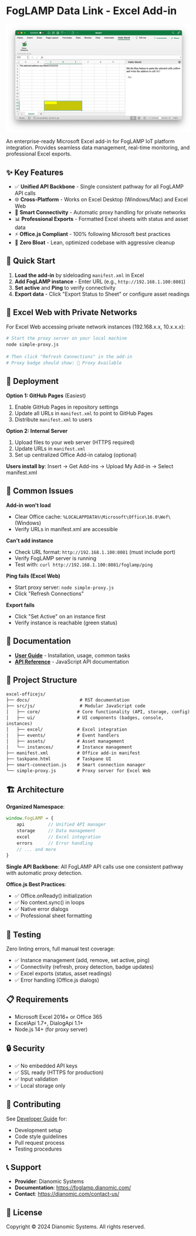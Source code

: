 # FogLAMP Data Link - Excel Add-in

![Screenshot](/screenshot.png?raw=true)

An enterprise-ready Microsoft Excel add-in for FogLAMP IoT platform integration. Provides seamless data management, real-time monitoring, and professional Excel exports.

## ✨ **Key Features**

- ✅ **Unified API Backbone** - Single consistent pathway for all FogLAMP API calls
- 🌐 **Cross-Platform** - Works on Excel Desktop (Windows/Mac) and Excel Web
- 🔗 **Smart Connectivity** - Automatic proxy handling for private networks
- 📊 **Professional Exports** - Formatted Excel sheets with status and asset data
- ⚡ **Office.js Compliant** - 100% following Microsoft best practices
- 🎯 **Zero Bloat** - Lean, optimized codebase with aggressive cleanup

## 🚀 **Quick Start**

1. **Load the add-in** by sideloading `manifest.xml` in Excel
2. **Add FogLAMP instance** - Enter URL (e.g., `http://192.168.1.100:8081`)
3. **Set active** and **Ping** to verify connectivity
4. **Export data** - Click "Export Status to Sheet" or configure asset readings

## 🔧 **Excel Web with Private Networks**

For Excel Web accessing private network instances (192.168.x.x, 10.x.x.x):

```bash
# Start the proxy server on your local machine
node simple-proxy.js

# Then click "Refresh Connections" in the add-in
# Proxy badge should show: 🔗 Proxy Available
```

## 🚀 **Deployment**

**Option 1: GitHub Pages** (Easiest)
1. Enable GitHub Pages in repository settings
2. Update all URLs in `manifest.xml` to point to GitHub Pages
3. Distribute `manifest.xml` to users

**Option 2: Internal Server**
1. Upload files to your web server (HTTPS required)
2. Update URLs in `manifest.xml`
3. Set up centralized Office Add-in catalog (optional)

**Users install by**: Insert → Get Add-ins → Upload My Add-in → Select manifest.xml

## 🐛 **Common Issues**

**Add-in won't load**
- Clear Office cache: `%LOCALAPPDATA%\Microsoft\Office\16.0\Wef\` (Windows)
- Verify URLs in manifest.xml are accessible

**Can't add instance**
- Check URL format: `http://192.168.1.100:8081` (must include port)
- Verify FogLAMP server is running
- Test with: `curl http://192.168.1.100:8081/foglamp/ping`

**Ping fails (Excel Web)**
- Start proxy server: `node simple-proxy.js`
- Click "Refresh Connections"

**Export fails**
- Click "Set Active" on an instance first
- Verify instance is reachable (green status)

## 📖 **Documentation**

- **[User Guide](docs/user-guide.rst)** - Installation, usage, common tasks
- **[API Reference](docs/api-reference.rst)** - JavaScript API documentation

## 📁 **Project Structure**

```
excel-officejs/
├── docs/                   # RST documentation
├── src/js/                 # Modular JavaScript code
│   ├── core/              # Core functionality (API, storage, config)
│   ├── ui/                # UI components (badges, console, instances)
│   ├── excel/             # Excel integration
│   ├── events/            # Event handlers
│   ├── assets/            # Asset management
│   └── instances/         # Instance management
├── manifest.xml           # Office add-in manifest
├── taskpane.html          # Taskpane UI
├── smart-connection.js    # Smart connection manager
└── simple-proxy.js        # Proxy server for Excel Web
```

## 🏗️ **Architecture**

**Organized Namespace**:
```javascript
window.FogLAMP = {
    api         // Unified API manager
    storage     // Data management
    excel       // Excel integration
    errors      // Error handling
    // ... and more
}
```

**Single API Backbone**:
All FogLAMP API calls use one consistent pathway with automatic proxy detection.

**Office.js Best Practices**:
- ✅ Office.onReady() initialization
- ✅ No context.sync() in loops
- ✅ Native error dialogs
- ✅ Professional sheet formatting

## 🧪 **Testing**

Zero linting errors, full manual test coverage:
- ✅ Instance management (add, remove, set active, ping)
- ✅ Connectivity (refresh, proxy detection, badge updates)
- ✅ Excel exports (status, asset readings)
- ✅ Error handling (Office.js dialogs)

## 📋 **Requirements**

- Microsoft Excel 2016+ or Office 365
- ExcelApi 1.7+, DialogApi 1.1+
- Node.js 14+ (for proxy server)

## 🔒 **Security**

- ✅ No embedded API keys
- ✅ SSL ready (HTTPS for production)
- ✅ Input validation
- ✅ Local storage only

## 🤝 **Contributing**

See [Developer Guide](docs/developer-guide.rst) for:
- Development setup
- Code style guidelines
- Pull request process
- Testing procedures

## 📞 **Support**

- **Provider**: Dianomic Systems
- **Documentation**: https://foglamp.dianomic.com/
- **Contact**: https://dianomic.com/contact-us/

## 📄 **License**

Copyright © 2024 Dianomic Systems. All rights reserved.

